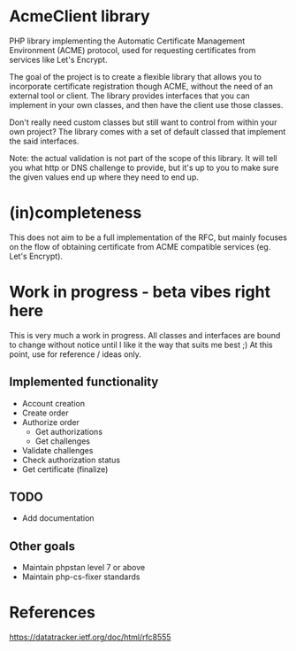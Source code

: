 # AcmeClient library

PHP library implementing the Automatic Certificate Management Environment (ACME) protocol,
used for requesting certificates from services like Let's Encrypt.

The goal of the project is to create a flexible library that allows you to incorporate certificate registration 
though ACME, without the need of an external tool or client. The library provides interfaces that you can implement
in your own classes, and then have the client use those classes. 

Don't really need custom classes but still want to control from within your own project? The library comes with a
set of default classed that implement the said interfaces. 

Note: the actual validation is not part of the scope of this library. It will tell you what http or DNS challenge 
to provide, but it's up to you to make sure the given values end up where they need to end up.

# (in)completeness

This does not aim to be a full implementation of the RFC, but mainly focuses on the flow of obtaining certificate
from ACME compatible services (eg. Let's Encrypt).

# Work in progress - beta vibes right here

This is very much a work in progress. All classes and interfaces are bound to change without notice
until I like it the way that suits me best ;) At this point, use for reference / ideas only.

## Implemented functionality
- Account creation
- Create order
- Authorize order
  - Get authorizations
  - Get challenges
- Validate challenges
- Check authorization status
- Get certificate (finalize)

## TODO
- Add documentation

## Other goals
- Maintain phpstan level 7 or above
- Maintain php-cs-fixer standards

# References
https://datatracker.ietf.org/doc/html/rfc8555
